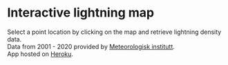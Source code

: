 # Interactive lightning map

Select a point location by clicking on the map and retrieve lightning density data. </br>
Data from 2001 - 2020 provided by [Meteorologisk institutt](https://frost.met.no/api.html#!/lightning/getLightning "met.no"). </br>
App hosted on [Heroku](https://lyn-app.herokuapp.com/ "heroku").
